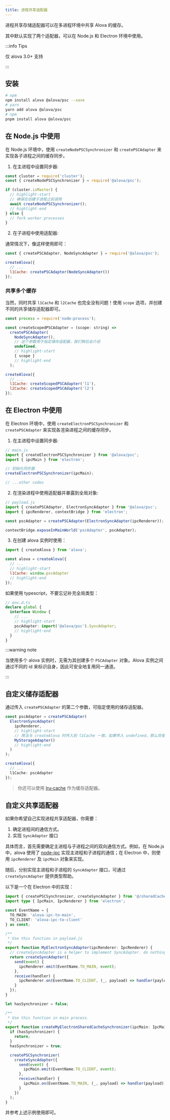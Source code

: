 ```yaml
---
title: 进程共享适配器
---
```


进程共享存储适配器可以在多进程环境中共享 Alova 的缓存。

其中默认实现了两个适配器，可以在 Node.js 和 Electron 环境中使用。

:::info Tips

仅 alova 3.0+ 支持

:::

## 安装

```bash
# npm
npm install alova @alova/psc --save
# yarn
yarn add alova @alova/psc
# npm
pnpm install alova @alova/psc
```

## 在 Node.js 中使用

在 Node.js 环境中，使用 `createNodePSCSynchronizer` 和 `createPSCAdapter` 来实现各子进程之间的缓存同步。

1. 在主进程中设置同步器:

```javascript
const cluster = require('cluster');
const { createNodePSCSynchronizer } = require('@alova/psc');

if (cluster.isMaster) {
  // highlight-start
  // 确保在创建子进程之前调用
  await createNodePSCSynchronizer();
  // highlight-end
} else {
  // fork worker processes
}
```

2. 在子进程中使用适配器:

通常情况下，像这样使用即可：

```javascript
const { createPSCAdapter, NodeSyncAdapter } = require('@alova/psc');

createAlova({
  // ...
  l1Cache: createPSCAdapter(NodeSyncAdapter())
});
```

### 共享多个缓存

当然，同时共享 `l1Cache` 和 `l2Cache` 也完全没有问题！使用 `scope` 选项，并创建不同的共享储存适配器即可。

```javascript
const process = require('node:process');

const createScopedPSCAdapter = (scope: string) =>
  createPSCAdapter(
    NodeSyncAdapter(),
    // 这个参数用于指定储存适配器，我们稍后会介绍
    undefined,
    // highlight-start
    { scope }
    // highlight-end
  );

createAlova({
  // ...
  l1Cache: createScopedPSCAdapter('l1'),
  l2Cache: createScopedPSCAdapter('l2')
});
```

## 在 Electron 中使用

在 Electron 环境中，使用 `createElectronPSCSynchronizer` 和 `createPSCAdapter` 来实现各渲染进程之间的缓存同步。

1. 在主进程中设置同步器:

```javascript
// main.js
import { createElectronPSCSynchronizer } from '@alova/psc';
import { ipcMain } from 'electron';

// 初始化同步器
createElectronPSCSynchronizer(ipcMain);

// ...other codes
```

2. 在渲染进程中使用适配器并暴露到全局对象:

```javascript
// payload.js
import { createPSCAdapter, ElectronSyncAdapter } from '@alova/psc';
import { ipcRenderer, contextBridge } from 'electron';

const pscAdapter = createPSCAdapter(ElectronSyncAdapter(ipcRenderer));

contextBridge.exposeInMainWorld('pscAdapter', pscAdapter);
```

3. 在创建 alova 实例时使用：

```javascript
import { createAlova } from 'alova';

const alova = createAlova({
  // ...
  // highlight-start
  l1Cache: window.pscAdapter
  // highlight-end
});
```

如果使用 typescript，不要忘记补充全局类型：

```typescript
// env.d.ts
declare global {
  interface Window {
    // ...
    // highlight-start
    pscAdapter: import('@alova/psc').SyncAdapter;
    // highlight-end
  }
}
```

:::warning note

当使用多个 alova 实例时，无需为其创建多个 `PSCAdapter` 对象。Alova 实例之间通过不同的 id 来标识自身，因此可安全地复用同一通道。

:::

## 自定义储存适配器

通过传入 `createPSCAdapter` 的第二个参数，可指定使用的储存适配器。

```typescript
const pscAdapter = createPSCAdapter(
  ElectronSyncAdapter(
    ipcRenderer,
    // highlight-start
    // 用法与 createAlova 时传入到 l1Cache 一致。如果传入 undefined，那么将使用默认实现
    MyStorageAdapter()
    // highlight-end
  )
);

createAlova({
  // ...
  l1Cache: pscAdapter
});
```

> 你还可以使用 [lru-cache](https://www.npmjs.com/package/lru-cache) 作为缓存适配器。

## 自定义共享适配器

如果你希望自己实现进程共享适配器，你需要：

1. 确定进程间的通信方式。
2. 实现 `SyncAdapter` 接口

具体而言，首先需要确定主进程与子进程之间的双向通信方式。例如，在 Node.js 中，alova 使用了 [node-ipc](https://www.npmjs.com/package/node-ipc) 实现主进程和子进程的通信；在 Electron 中，则使用 `ipcRenderer` 及 `ipcMain` 对象来实现。

随后，分别实现主进程和子进程的 `SyncAdapter` 接口，可通过 `createSyncAdapter` 提供类型帮助。

以下是一个在 Electron 中的实现：

```typescript
import { createPSCSynchronizer, createSyncAdapter } from '@/sharedCacheAdapter';
import type { IpcMain, IpcRenderer } from 'electron';

const EventName = {
  TO_MAIN: 'alova-ipc-to-main',
  TO_CLIENT: 'alova-ipc-to-client'
} as const;

/**
 * Use this function in payload.js
 */
export function MyElectronSyncAdapter(ipcRenderer: IpcRenderer) {
  // createSyncAdapter is a helper to implement SyncAdapter. do nothing
  return createSyncAdapter({
    send(event) {
      ipcRenderer.emit(EventName.TO_MAIN, event);
    },
    receive(handler) {
      ipcRenderer.on(EventName.TO_CLIENT, (_, payload) => handler(payload));
    }
  });
}

let hasSynchronizer = false;

/**
 * Use this function in main process.
 */
export function createMyElectronSharedCacheSynchronizer(ipcMain: IpcMain) {
  if (hasSynchronizer) {
    return;
  }
  hasSynchronizer = true;

  createPSCSynchronizer(
    createSyncAdapter({
      send(event) {
        ipcMain.emit(EventName.TO_CLIENT, event);
      },
      receive(handler) {
        ipcMain.on(EventName.TO_MAIN, (_, payload) => handler(payload));
      }
    })
  );
}
```

并参考上述示例使用即可。
